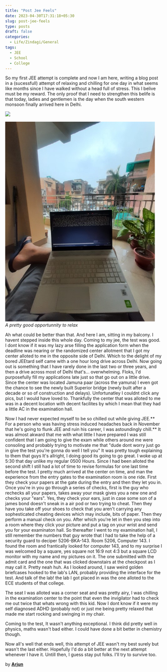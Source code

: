 ```yaml
---
title: "Post Jee Feels"
date: 2023-04-30T17:31:18+05:30
slug: post-jee-feels
type: posts
draft: false
categories:
  - Life/Zindagi/General
tags:
  - JEE
  - School
  - College
---
```

So my first JEE attempt is complete and now I am here, writing a blog post in a (sucessfull) attempt of relaxing and chilling for one day in what seems like months since I have walked without a head full of stress. This I belive must be my reward. The only proof that I need to strengthen this belife is that today, ladies and gentlemen is the day when the south western monsoon finally arrived here in Delhi.

![](/pictures/Post_JEE_Feels/image1.jpg)

![](pictures/Post_JEE_Feels/image2.jpg)  
_A pretty good opportunnity to relax_

Ah what could be better than that. And here I am, sitting in my balcony. I havent stepped inside this whole day. Coming to my jee, the test was good. I dont know if it was my lazy arse filling the application form when the deadline was nearing or the randomized center allotment that I got my center alloted to me in the opposite side of Delhi. Which to the delight of my bored JEEtard self came with a one hour long drive across Delhi. Now going out is something that I have rarely done in the last two or three years, and then a drive across most of Delhi that's... overwhelming. Floks, I'd purposefully fill my applications late just so that go out on a little drive. Since the center was located Jamuna paar (across the yamuna) I even got the chance to see the newly built Superior bridge (newly built after a decade or so of construction and delays). Unfortunatley I couldnt click any pics, but I would have loved to. Thankfully the center that was alloted to me was in a decent location with decent facilites by which I mean that they had a little AC in the examination hall.

Now I had never expected myself to be so chilled out while giving JEE.** For a person who was having stress induced headaches back in November that he's going to flunk JEE and ruin his career, I was astoundingly chill.** It was almost akward that me with what little I have prepared I was still confident that I am going to give the exam while others around me were consoling and probably trying to motivate me that "dude dont worry just go in give the test you're gonna do well I tell you" It was pretty tough explaining to them that guys It's allright, I doing good its going to go great. I woke up at 5:30 that day unlike my regular 0500 Hours. Since I had been alloted the second shift I still had a lot of time to revise formulas for one last time before the test. I pretty much arrived at the center on time, and man the experience from the entry gates to the examination room is one ride. First they check your papers at the gate during the entry and then they let you in. Once you're in you go through a series of checks, first is the guy who rechecks all your papers, takes away your mask gives you a new one and checks your "ears". Yes, they check your ears, just in case some son of a james bond doesn't sneak in a air pod or two trying to cheat. Then they have you take off your shoes to check that you aren't carrying any sophesticated cheating devices which may include, bits of paper. Then they perform a manual check on you. After which you're let in then you step into a room where they click your picture and put a tag on your wrist and send you for your examinaton hall. So thereafter I went to my examination hall, I still remember the numbers that guy wrote that I had to take the help of a security guard to deciper 5206-BKA-143. Room 5206, Computer 143. I found the room and frantically looked for computer 143, and to my surprise I was welcomed by a square, yes square not 16:9 not 4:3 but a square LCD monitor with my name and my pictures on it. The one submitted with the admit card and the one that was clicked downstairs at the checkpost as I may call it. Pretty neah huh. As I looked around, I saw weird golden briefcases hooked to the lab's LAN, probably providing the interface for the test. And talk of the lab! the lab I got placed in was the one alloted to the ECE students of that college.

The seat I was alloted was a corner seat and was pretty airy, I was chilling in the examination center to the point that even the invigilator had to check me out twice that whats wrong with this kid. Now I dont know if it were my self diagnosed ADHD (probably not) or just me being pretty relaxed that made me start rocking and swinging in my chair.

Coming to the test, It wasn't anything exceptional. I think did pretty well in physics, maths wasn't bad either. I could have done a bit better in chemistry though.

Now all's well that ends well, this attempt of JEE wasn't my best surely but wasn't the last either. Hopefully I'd do a bit better at the next attempt whenever I have it. Untill then, I guess stay put folks. I'll try to survive too.

by **[Arjun](https://arjun9124.github.io/)**